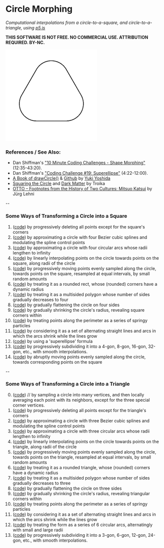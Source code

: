 # Circle Morphing

*Computational interpolations from a circle-to-a-square, and circle-to-a-triangle, using [p5.js](p5js.org)*

**THIS SOFTWARE IS NOT FREE. NO COMMERCIAL USE. ATTRIBUTION REQUIRED. BY-NC.**

![Morph #06 from Circle to Triangle](ct6_300.gif)

### References / See Also:

* Dan Shiffman's ["10 Minute Coding Challenges - Shape Morphing"](https://www.youtube.com/watch?v=Md5LIDW0RyY&t=12m35s) (12:35-43:20). 
* Dan Shiffman's ["Coding Challenge #19: Superellipse"](https://www.youtube.com/watch?v=z86cx2A4_3E&t=4m22s) (4:22-12:00).
* [A Book of drawCircle()](http://sfpcyukiy.tumblr.com/post/104067533568/a-book-of-drawcircle) & [Github](https://github.com/yukiy/drawCircle) by [Yuki Yoshida](http://sfpc.io/people/yuki-yoshida/)
* [Squaring the Circle](http://troika.uk.com/work/squaring-the-circle/) and [Dark Matter](https://www.youtube.com/watch?v=5q5G0jP9cTw) by Troika
* [OTTO – Footnotes from the History of Two Cultures: Mitsuo Katsui](https://vimeo.com/129666491) by Jürg Lehni 

--
### Some Ways of Transforming a Circle into a Square


1. ([code](circle-to-square/circle01/sketch.js)) by progressively deleting all points except for the square's corners
2. ([code](circle-to-square/circle02/sketch.js)) by approximating a circle with four Bezier cubic splines and modulating the spline control points
3. ([code](circle-to-square/circle03/sketch.js)) by approximating a circle with four circular arcs whose radii lengthen to infinity
4. ([code](circle-to-square/circle04/sketch.js)) by linearly interpolating points on the circle towards points on the square, along radii of the circle
5. ([code](circle-to-square/circle05/sketch.js)) by progressively moving points evenly sampled along the circle, towards points on the square, resampled at equal intervals, by small random amounts
6. ([code](circle-to-square/circle06/sketch.js)) by treating it as a rounded rect, whose (rounded) corners have a dynamic radius
7. ([code](circle-to-square/circle07/sketch.js)) by treating it as a multisided polygon whose number of sides gradually decreases to four
8. ([code](circle-to-square/circle08/sketch.js)) by gradually flattening the circle on four sides
9. ([code](circle-to-square/circle09/sketch.js)) by gradually shrinking the circle's radius, revealing square corners within
10. ([code](circle-to-square/circle10/sketch.js)) by treating points along the perimeter as a series of springy particles
11. ([code](circle-to-square/circle11/sketch.js)) by considering it as a set of alternating straight lines and arcs in which the arcs shrink while the lines grow
12. ([code](circle-to-square/circle12/sketch.js)) by using a 'superellipse' formula
13.  ([code](circle-to-square/circle13/sketch.js)) by progressively subdividing it into a 4-gon, 8-gon, 16-gon, 32-gon, etc., with smooth interpolations.
14. ([code](circle-to-square/circle14/sketch.js)) by abruptly moving points evenly sampled along the circle, towards corresponding points on the square


--
### Some Ways of Transforming a Circle into a Triangle

0. ([code](circle-to-triangle/circle00/sketch.js)) // by sampling a circle into many vertices, and then locally averaging each point with its neighbors, except for the three special corner vertices.
1. ([code](circle-to-triangle/circle01/sketch.js)) by progressively deleting all points except for the triangle's corners
2. ([code](circle-to-triangle/circle02/sketch.js)) by approximating a circle with three Bezier cubic splines and modulating the spline control points
3. ([code](circle-to-triangle/circle03/sketch.js)) by approximating a circle with three circular arcs whose radii lengthen to infinity
4. ([code](circle-to-triangle/circle04/sketch.js)) by linearly interpolating points on the circle towards points on the triangle, along radii of the circle
5. ([code](circle-to-triangle/circle05/sketch.js)) by progressively moving points evenly sampled along the circle, towards points on the triangle, resampled at equal intervals, by small random amounts
6. ([code](circle-to-triangle/circle06/sketch.js)) by treating it as a rounded triangle, whose (rounded) corners have a dynamic radius
7. ([code](circle-to-triangle/circle07/sketch.js)) by treating it as a multisided polygon whose number of sides gradually decreases to three
8. ([code](circle-to-triangle/circle08/sketch.js)) by gradually flattening the circle on three sides
9. ([code](circle-to-triangle/circle09/sketch.js)) by gradually shrinking the circle's radius, revealing triangular corners within
10. ([code](circle-to-triangle/circle10/sketch.js)) by treating points along the perimeter as a series of springy particles
11. ([code](circle-to-triangle/circle11/sketch.js)) by considering it as a set of alternating straight lines and arcs in which the arcs shrink while the lines grow
12. ([code](circle-to-triangle/circle12/sketch.js)) by treating the form as a series of 6 circular arcs, alternatingly with small and large radii
13.  ([code](circle-to-triangle/circle13/sketch.js)) by progressively subdividing it into a 3-gon, 6-gon, 12-gon, 24-gon, etc., with smooth interpolations.



